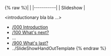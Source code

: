 {% raw %}|           |
|-----------|
| Slideshow |

&lt;introductionary bla bla ...&gt;

- [/000 Introduction](/SlideShowTemplate/000%20Introduction)
- [/100 What's next?](/SlideShowTemplate/100%20What%27s%20next%3F)
- ...
- [/900 What's last?](/SlideShowTemplate/900%20What%27s%20last%3F)
- ../SlideShowHandOutTemplate
<update date omitted for speed>{% endraw %}
